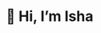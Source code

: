 <h1><center>👋 Hi, I’m Isha</center></h1>

<!---
ishaaagarwal/ishaaagarwal is a ✨ special ✨ repository because its `README.md` (this file) appears on your GitHub profile.
You can click the Preview link to take a look at your changes.
--->
